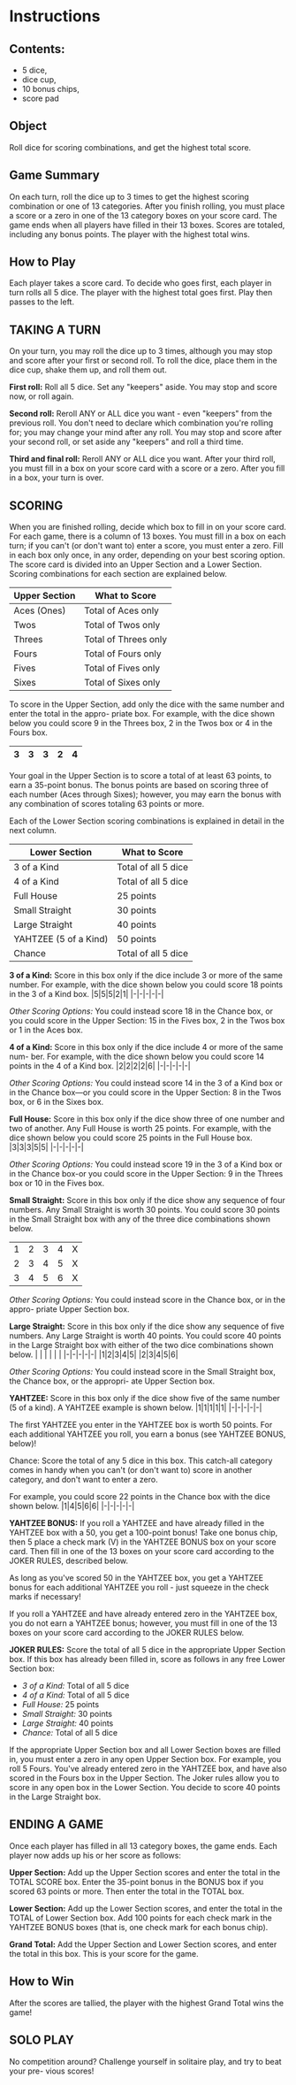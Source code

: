 # Instructions

## Contents: 
- 5 dice,
- dice cup, 
- 10 bonus chips, 
- score pad

## Object
Roll dice for scoring combinations, and get the
highest total score.

## Game Summary
On each turn, roll the dice up to 3 times to get the highest scoring combination
or one of 13 categories. After you finish rolling, you must place a score or a
zero in one of the 13 category boxes on your score card. The game ends when all
players have filled in their 13 boxes. Scores are totaled, including any bonus
points. The player with the highest total wins.

## How to Play
Each player takes a score card. To decide who goes first, each player in turn
rolls all 5 dice. The player with the highest total goes first. Play then passes
to the left.

## TAKING A TURN
On your turn, you may roll the dice up to 3 times, although you may stop and
score after your first or second roll. To roll the dice, place them in the dice
cup, shake them up, and roll them out.

**First roll:** Roll all 5 dice. Set any "keepers" aside. You may stop and score
now, or roll again.

**Second roll:** Reroll ANY or ALL dice you want - even "keepers" from the
previous roll. You don't need to declare which combination you're rolling for;
you may change your mind after any roll. You may stop and score after your
second roll, or set aside any "keepers" and roll a third time.

**Third and final roll:** Reroll ANY or ALL dice you want. After your third
roll, you must fill in a box on your score card with a score or a zero. After
you fill in a box, your turn is over.

## SCORING
When you are finished rolling, decide which box to fill in on your score card.
For each game, there is a column of 13 boxes. You must fill in a box on each
turn; if you can't (or don't want to) enter a score, you must enter a zero. Fill
in each box only once, in any order, depending on your best scoring option. The
score card is divided into an Upper Section and a Lower Section. Scoring
combinations for each section are explained below.

|Upper Section|What to Score|
|-------------|-------------|
|Aces (Ones)|Total of Aces only|
|Twos|Total of Twos only|
|Threes|Total of Threes only|
|Fours|Total of Fours only|
|Fives|Total of Fives only|
|Sixes|Total of Sixes only|



To score in the Upper Section, add only the dice with the same number and enter
the total in the appro- priate box. For example, with the dice shown below you
could score 9 in the Threes box, 2 in the Twos box or 4 in the Fours box.

|3|3|3|2|4|
|-|-|-|-|-|

Your goal in the Upper Section is to score a total of at least 63 points, to
earn a 35-point bonus. The bonus points are based on scoring three of each
number (Aces through Sixes); however, you may earn the bonus with any
combination of scores totaling 63 points or more. 

Each of the Lower Section scoring combinations is explained in detail in the
next column.

|Lower Section|What to Score|
|-|-|
|3 of a Kind| Total of all 5 dice|
|4 of a Kind| Total of all 5 dice|
|Full House | 25 points|
|Small Straight| 30 points|
|Large Straight |40 points|
|YAHTZEE (5 of a Kind)| 50 points|
|Chance |Total of all 5 dice|

**3 of a Kind:** Score in this
box only if the dice include
3 or more of the same
number. For example, with
the dice shown below you
could score 18 points in the
3 of a Kind box.
|5|5|5|2|1|
|-|-|-|-|-|

*Other Scoring Options:* You could instead score 18 in the Chance box, or you
could score in the Upper Section: 15 in the Fives box, 2 in the Twos box or 1 in
the Aces box.

**4 of a Kind:** Score in this box only if the dice include 4 or more of the same
num- ber. For example, with the dice shown below you could score 14 points in
the 4 of a Kind box.
|2|2|2|2|6|
|-|-|-|-|-|

*Other Scoring Options:* You could instead score 14 in the 3 of a Kind box or in
the Chance box—or you could score in the Upper Section: 8 in the Twos box, or 6
in the Sixes box.

**Full House:** Score in this box only if the dice show three of one number and two
of another. Any Full House is worth 25 points. For example, with the dice shown
below you could score 25 points in the Full House box.
|3|3|3|5|5|
|-|-|-|-|-|

*Other Scoring Options:* You could instead score 19 in the 3 of a Kind box or in
the Chance box-or you could score in the Upper Section: 9 in the Threes box or
10 in the Fives box.

**Small Straight:** Score in this box only if the dice show any sequence of four
numbers. Any Small Straight is worth 30 points. You could score 30 points in the
Small Straight box with any of the three dice combinations shown below.

| | | | | |
|-|-|-|-|-|
|1|2|3|4|X|
|2|3|4|5|X|
|3|4|5|6|X|

*Other Scoring Options:* You could instead score in the Chance box, or in the
appro- priate Upper Section box.

**Large Straight:** Score in this box only if the dice show any sequence of five
numbers. Any Large Straight is worth 40 points. You could score 40 points in the
Large Straight box with either of the two dice combinations shown below.
| | | | | |
|-|-|-|-|-|
|1|2|3|4|5|
|2|3|4|5|6|

*Other Scoring Options:* You could instead score in the Small Straight box, the
Chance box, or the appropri- ate Upper Section box.

**YAHTZEE:** Score in this box only if the dice show five of the same number (5 of a
kind). A YAHTZEE example is shown below.
|1|1|1|1|1|
|-|-|-|-|-|

The first YAHTZEE you enter in the YAHTZEE box is worth 50 points. For each
additional YAHTZEE you roll, you earn a bonus (see YAHTZEE BONUS, below)!

Chance: Score the total of any 5 dice in this box. This catch-all category comes
in handy when you can't (or don't want to) score in another category, and don't
want to enter a zero.

For example, you could score 22 points in the Chance box with the dice shown
below.
|1|4|5|6|6|
|-|-|-|-|-|

**YAHTZEE BONUS:** If you roll a YAHTZEE and have already filled in the YAHTZEE
box with a 50, you get a 100-point bonus! Take one bonus chip, then 5 place a
check mark (V) in the YAHTZEE BONUS box on your score card. Then fill in one of
the 13 boxes on your score card according to the JOKER RULES, described below.

As long as you've scored 50 in the YAHTZEE box, you get a YAHTZEE bonus for each
additional YAHTZEE you roll - just squeeze in the check marks if necessary!

If you roll a YAHTZEE and have already entered zero in the YAHTZEE box, you do
not earn a YAHTZEE bonus; however, you must fill in one of the 13 boxes on your
score card according to the JOKER RULES below.

**JOKER RULES:** Score the total of all 5 dice in the appropriate Upper Section
box. If this box has already been filled in, score as follows in any free Lower
Section box:
- *3 of a Kind:* Total of all 5 dice
- *4 of a Kind:* Total of all 5 dice
- *Full House:* 25 points
- *Small Straight:* 30 points
- *Large Straight:* 40 points
- *Chance:* Total of all 5 dice

If the appropriate Upper Section box and all Lower Section boxes are filled in,
you must enter a zero in any open Upper Section box. For example, you roll 5
Fours. You've already entered zero in the YAHTZEE box, and have also scored in
the Fours box in the Upper Section. The Joker rules allow you to score in any
open box in the Lower Section. You decide to score 40 points in the Large
Straight box.

## ENDING A GAME
Once each player has filled in all 13 category boxes, the game ends. Each player
now adds up his or her score as follows:

**Upper Section:** Add up the Upper Section scores and enter the total in the TOTAL
SCORE box. Enter the 35-point bonus in the BONUS box if you scored 63 points or
more. Then enter the total in the TOTAL box.

**Lower Section:** Add up the Lower Section scores, and enter the total in the TOTAL
of Lower Section box. Add 100 points for each check mark in the YAHTZEE BONUS
boxes (that is, one check mark for each bonus chip). 

**Grand Total:** Add the Upper
Section and Lower Section scores, and enter the total in this box. This is your
score for the game.

## How to Win
After the scores are tallied, the player with the highest Grand Total wins the
game!

## SOLO PLAY
No competition around? Challenge yourself in solitaire play, and try to beat
your pre- vious scores!